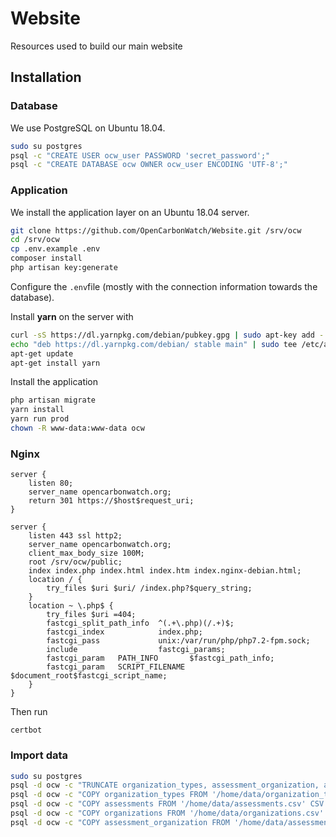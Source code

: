# Website
Resources used to build our main website

## Installation

### Database

We use PostgreSQL on Ubuntu 18.04.

```bash
sudo su postgres
psql -c "CREATE USER ocw_user PASSWORD 'secret_password';"
psql -c "CREATE DATABASE ocw OWNER ocw_user ENCODING 'UTF-8';"
```

### Application

We install the application layer on an Ubuntu 18.04 server.

```bash
git clone https://github.com/OpenCarbonWatch/Website.git /srv/ocw
cd /srv/ocw
cp .env.example .env
composer install
php artisan key:generate
```

Configure the `.env`file (mostly with the connection information towards the database).

Install **yarn** on the server with

```bash
curl -sS https://dl.yarnpkg.com/debian/pubkey.gpg | sudo apt-key add -
echo "deb https://dl.yarnpkg.com/debian/ stable main" | sudo tee /etc/apt/sources.list.d/yarn.list
apt-get update
apt-get install yarn
```

Install the application

```bash
php artisan migrate
yarn install
yarn run prod
chown -R www-data:www-data ocw
```

### Nginx

```
server {
    listen 80;
    server_name opencarbonwatch.org;
    return 301 https://$host$request_uri;
}

server {
    listen 443 ssl http2;
    server_name opencarbonwatch.org;
    client_max_body_size 100M;
    root /srv/ocw/public;
    index index.php index.html index.htm index.nginx-debian.html;
    location / {
        try_files $uri $uri/ /index.php?$query_string;
    }
    location ~ \.php$ {
        try_files $uri =404;
        fastcgi_split_path_info  ^(.+\.php)(/.+)$;
        fastcgi_index            index.php;
        fastcgi_pass             unix:/var/run/php/php7.2-fpm.sock;
        include                  fastcgi_params;
        fastcgi_param   PATH_INFO       $fastcgi_path_info;
        fastcgi_param   SCRIPT_FILENAME $document_root$fastcgi_script_name;
    }
}
```

Then run

```
certbot
```

### Import data

```bash
sudo su postgres
psql -d ocw -c "TRUNCATE organization_types, assessment_organization, assessments, organizations;"
psql -d ocw -c "COPY organization_types FROM '/home/data/organization_types.csv' CSV HEADER;"
psql -d ocw -c "COPY assessments FROM '/home/data/assessments.csv' CSV HEADER;"
psql -d ocw -c "COPY organizations FROM '/home/data/organizations.csv' CSV HEADER;"
psql -d ocw -c "COPY assessment_organization FROM '/home/data/assessment_organization.csv' CSV HEADER;"
```

